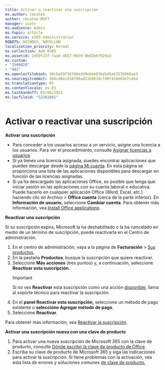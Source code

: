 ```yaml
---
title: Activar o reactivar una suscripción
ms.author: cmcatee
author: cmcatee-MSFT
manager: scotv
ms.audience: Admin
ms.topic: article
ms.service: o365-administration
ROBOTS: NOINDEX, NOFOLLOW
localization_priority: Normal
ms.collection: Adm_O365
ms.assetid: 2d59f23f-7aad-4b57-9039-0bd2bbf929a3
ms.custom:
- "1500028"
- "482"
ms.openlocfilehash: d8cba59f38760edd9ebb693bd5d5e63576966ae3
ms.sourcegitcommit: 5b0cd6ecd16798a421b9614cfd0f416d43e7ce6a
ms.translationtype: MT
ms.contentlocale: es-ES
ms.lasthandoff: 05/06/2021
ms.locfileid: "52261691"
---
```

# <a name="activate-or-reactivate-a-subscription"></a>Activar o reactivar una suscripción

**Activar una suscripción**

- Para conceder a los usuarios acceso a un servicio, asigne una licencia a los usuarios. Para ver el procedimiento, consulte [Asignar licencias a usuarios](https://docs.microsoft.com/microsoft-365/admin/manage/assign-licenses-to-users).
- Si ya tienes una licencia asignada, puedes encontrar aplicaciones que puedes descargar desde la [página Mi cuenta](https://portal.office.com/account/#installs). En esta página se proporciona una lista de las aplicaciones disponibles para descargar en función de las licencias asignadas.
- Si ya ha descargado las aplicaciones Office, es posible que tenga que iniciar sesión en las aplicaciones con su cuenta laboral o educativa. Puede hacerlo en cualquier aplicación Office (Word, Excel, etc.) haciendo clic en Archivo  >  **Office cuenta** (cerca de la parte inferior). En **Información de usuario,** seleccione **Cambiar cuenta**. Para obtener más información, vea [Install Office applications](https://docs.microsoft.com/microsoft-365/admin/setup/install-applications).

**Reactivar una suscripción**

Si su suscripción expira, Microsoft la ha deshabilitado o la ha cancelado en medio de un término de suscripción, puede reactivarla en el Centro de administración.
  
1. En el centro de administración, vaya a la página de **Facturación** > [Sus productos](https://go.microsoft.com/fwlink/p/?linkid=842054).
2. En la pestaña **Productos**, busque la suscripción que quiere reactivar.
3. Seleccione **Más acciones** (tres puntos) y, a continuación, seleccione **Reactivar esta suscripción**.
    > [!IMPORTANT]
    > Si no ves **Reactivar** esta suscripción como una acción [disponible,](/microsoft-365/admin/contact-support-for-business-products) llama al soporte técnico para reactivar la suscripción.
4. En el **panel Reactivar esta suscripción,** seleccione un método de pago existente o **seleccione Agregar método de pago**.
5. Seleccione **Reactivar**.

Para obtener más información, vea [Reactivar la suscripción](https://docs.microsoft.com/microsoft-365/commerce/subscriptions/reactivate-your-subscription).

**Activar una suscripción nueva con una clave de producto**

1. Para activar una nueva suscripción de Microsoft 365 con la clave de producto, consulte [Dónde escribir la clave de producto de Office](https://support.office.com/article/where-to-enter-your-office-product-key-0a82e5ae-739e-4b92-a6f4-2ec780c185db).
2. Escriba su clave de producto de Microsoft 365 y siga las indicaciones para activar la suscripción. Si tiene problemas con la activación, vea esta lista de errores y soluciones comunes [de clave de producto.](https://docs.microsoft.com/microsoft-365/commerce/product-key-errors-and-solutions)